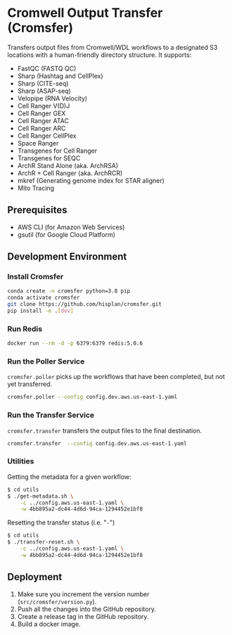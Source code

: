 # Cromwell Output Transfer (Cromsfer)

Transfers output files from Cromwell/WDL workflows to a designated S3 locations with a human-friendly directory structure. It supports:

- FastQC (FASTQ QC)
- Sharp (Hashtag and CellPlex)
- Sharp (CITE-seq)
- Sharp (ASAP-seq)
- Velopipe (RNA Velocity)
- Cell Ranger V(D)J
- Cell Ranger GEX
- Cell Ranger ATAC
- Cell Ranger ARC
- Cell Ranger CellPlex
- Space Ranger
- Transgenes for Cell Ranger
- Transgenes for SEQC
- ArchR Stand Alone (aka. ArchRSA)
- ArchR + Cell Ranger (aka. ArchRCR)
- mkref (Generating genome index for STAR aligner)
- Mito Tracing

## Prerequisites

- AWS CLI (for Amazon Web Services)
- gsutil (for Google Cloud Platform)

## Development Environment

### Install Cromsfer

```bash
conda create -n cromsfer python=3.8 pip
conda activate cromsfer
git clone https://github.com/hisplan/cromsfer.git
pip install -e .[dev]
```

### Run Redis

```bash
docker run --rm -d -p 6379:6379 redis:5.0.6
```

### Run the Poller Service

`cromsfer.poller` picks up the workflows that have been completed, but not yet transferred.

```bash
cromsfer.poller --config config.dev.aws.us-east-1.yaml
```

### Run the Transfer Service

`cromsfer.transfer` transfers the output files to the final destination.

```bash
cromsfer.transfer  --config config.dev.aws.us-east-1.yaml
```

### Utilities

Getting the metadata for a given workflow:

```bash
$ cd utils
$ ./get-metadata.sh \
    -c ../config.aws.us-east-1.yaml \
    -w 4bb895a2-dc44-4d6d-94ca-1294452e1bf8
```

Resetting the transfer status (i.e. "`-`")

```bash
$ cd utils
$ ./transfer-reset.sh \
    -c ../config.aws.us-east-1.yaml \
    -w 4bb895a2-dc44-4d6d-94ca-1294452e1bf8
```

## Deployment

1. Make sure you increment the version number (`src/cromsfer/version.py`).
1. Push all the changes into the GitHub repository.
1. Create a release tag in the GitHub repository.
1. Build a docker image.
